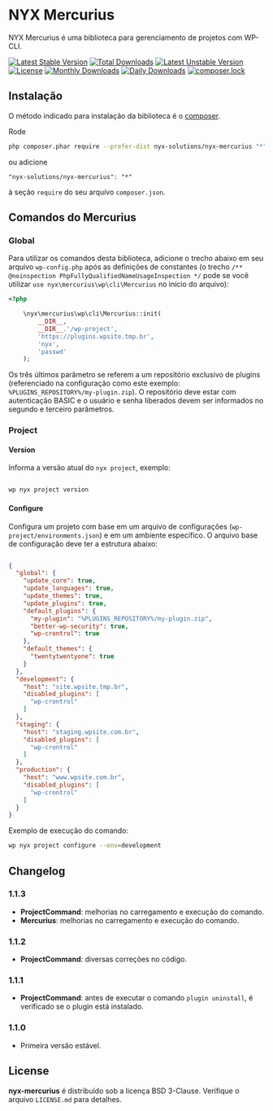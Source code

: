 # NYX Mercurius

NYX Mercurius é uma biblioteca para gerenciamento de projetos com WP-CLI.

[![Latest Stable Version](https://poser.pugx.org/nyx-solutions/nyx-mercurius/v/stable)](https://packagist.org/packages/nyx-solutions/nyx-mercurius)
[![Total Downloads](https://poser.pugx.org/nyx-solutions/nyx-mercurius/downloads)](https://packagist.org/packages/nyx-solutions/nyx-mercurius)
[![Latest Unstable Version](https://poser.pugx.org/nyx-solutions/nyx-mercurius/v/unstable)](https://packagist.org/packages/nyx-solutions/nyx-mercurius)
[![License](https://poser.pugx.org/nyx-solutions/nyx-mercurius/license)](https://packagist.org/packages/nyx-solutions/nyx-mercurius)
[![Monthly Downloads](https://poser.pugx.org/nyx-solutions/nyx-mercurius/d/monthly)](https://packagist.org/packages/nyx-solutions/nyx-mercurius)
[![Daily Downloads](https://poser.pugx.org/nyx-solutions/nyx-mercurius/d/daily)](https://packagist.org/packages/nyx-solutions/nyx-mercurius)
[![composer.lock](https://poser.pugx.org/nyx-solutions/nyx-mercurius/composerlock)](https://packagist.org/packages/nyx-solutions/nyx-mercurius)

## Instalação

O método indicado para instalação da biblioteca é o [composer](http://getcomposer.org/download/).

Rode

```bash
php composer.phar require --prefer-dist nyx-solutions/nyx-mercurius "*"
```

ou adicione

```
"nyx-solutions/nyx-mercurius": "*"
```

à seção `require` do seu arquivo `composer.json`.

## Comandos do Mercurius

### Global

Para utilizar os comandos desta biblioteca, adicione o trecho abaixo em seu arquivo `wp-config.php` após as definições 
de constantes (o trecho `/** @noinspection PhpFullyQualifiedNameUsageInspection */` pode se você utilizar 
`use nyx\mercurius\wp\cli\Mercurius` no início do arquivo):

```php
<?php

    \nyx\mercurius\wp\cli\Mercurius::init(
        __DIR__,
        __DIR__.'/wp-project',
        'https://plugins.wpsite.tmp.br',
        'nyx',
        'passwd'
    );

```

Os três últimos parâmetro se referem a um repositório exclusivo de plugins (referenciado na configuração como este 
exemplo: `%PLUGINS_REPOSITORY%/my-plugin.zip`). O repositório deve estar com autenticação BASIC e o usuário e senha
liberados devem ser informados no segundo e terceiro parâmetros.

### Project

#### Version

Informa a versão atual do `nyx project`, exemplo:

```bash

wp nyx project version

```

#### Configure

Configura um projeto com base em um arquivo de configurações (`wp-project/environments.json`) e em um ambiente 
específico. O arquivo base de configuração deve ter a estrutura abaixo:

```json

{
  "global": {
    "update_core": true,
    "update_languages": true,
    "update_themes": true,
    "update_plugins": true,
    "default_plugins": {
      "my-plugin": "%PLUGINS_REPOSITORY%/my-plugin.zip",
      "better-wp-security": true,
      "wp-crontrol": true
    },
    "default_themes": {
      "twentytwentyone": true
    }
  },
  "development": {
    "host": "site.wpsite.tmp.br",
    "disabled_plugins": [
      "wp-crontrol"
    ]
  },
  "staging": {
    "host": "staging.wpsite.com.br",
    "disabled_plugins": [
      "wp-crontrol"
    ]
  },
  "production": {
    "host": "www.wpsite.com.br",
    "disabled_plugins": [
      "wp-crontrol"
    ]
  }
}

```

Exemplo de execução do comando:

```bash
wp nyx project configure --env=development
```

## Changelog

### 1.1.3

- **ProjectCommand**: melhorias no carregamento e execução do comando.
- **Mercurius**: melhorias no carregamento e execução do comando.

### 1.1.2

- **ProjectCommand**: diversas correções no código.

### 1.1.1

- **ProjectCommand**: antes de executar o comando `plugin uninstall`, é verificado se o plugin está instalado.

### 1.1.0

- Primeira versão estável.

## License

**nyx-mercurius** é distribuído sob a licença BSD 3-Clause. Verifique o arquivo `LICENSE.md` para detalhes.

